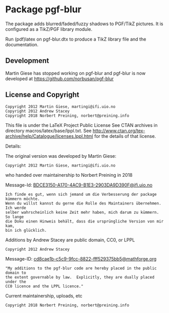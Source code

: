 Package pgf-blur
================

The package adds blurred/faded/fuzzy shadows to PGF/TikZ pictures.
It is configured as a TikZ/PGF library module. 

Run (pdf)latex on pgf-blur.dtx to produce a TikZ library file
and the documentation.

Development
-----------

Martin Giese has stopped working on pgf-blur and pgf-blur is now
developed at https://github.com/norbusan/pgf-blur

License and Copyright
---------------------

	Copyright 2012 Martin Giese, martingi@ifi.uio.no
	Copyright 2012 Andrew Stacey
	Copyright 2018 Norbert Preining, norbert@preining.info

This file is under the LaTeX Project Public License 
See CTAN archives in directory macros/latex/base/lppl.txt.
See http://www.ctan.org/tex-archive/help/Catalogue/licenses.lppl.html
for the details of that license.


Details:

The original version was developed by Martin Giese:

	Copyright 2012 Martin Giese, martingi@ifi.uio.no

who handed over maintainership to Norbert Preining in 2018

Message-Id: <BDCE3150-A170-4AC9-B1E3-2903DA9D390F@ifi.uio.no>

	Ich finde es gut, wenn sich jemand um die Verbesserung der package kümmern möchte.
	Wenn du willst kannst du gerne die Rolle des Maintainers übernehmen.  Ich werde
	selber wahrscheinlich keine Zeit mehr haben, mich darum zu kümmern.  So lange
	die Doku einen Hinweis behält, dass die ursprüngliche Version von mir kam,
	bin ich glücklich.

Additions by Andrew Stacey are public domain, CC0, or LPPL

	Copyright 2012 Andrew Stacey

Message-ID: <cd8cae1b-c5c9-9fcc-8822-fff529375bb5@mathforge.org>

	"My additions to the pgf-blur code are hereby placed in the public domain to
	the extent governable by law.  Explicitly, they are dually placed under the
	CC0 licence and the LPPL licence."

Current maintainership, uploads, etc

	Copyright 2018 Norbert Preining, norbert@preining.info

